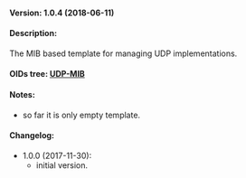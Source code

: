 #### Version: 1.0.4 (2018-06-11)

#### Description:
The MIB based template for managing UDP implementations.

#### OIDs tree: [UDP-MIB](http://www.oidview.com/mibs/0/UDP-MIB.html)

#### Notes:
- so far it is only empty template.

#### Changelog:
- 1.0.0 (2017-11-30):
  - initial version.
